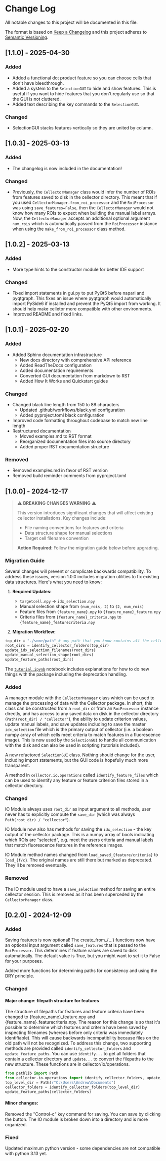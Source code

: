 # Change Log
All notable changes to this project will be documented in this file.
 
The format is based on [Keep a Changelog](http://keepachangelog.com/)
and this project adheres to [Semantic Versioning](http://semver.org/).

## [1.1.0] - 2025-04-30

### Added
- Added a functional dot product feature so you can choose cells that don't have bleedthrough. 
- Added a system to the ``SelectionGUI`` to hide and show features. This is useful if you 
  want to hide features that you don't regularly use so that the GUI is not cluttered.
- Added text describing the key commands to the ``SelectionGUI``.

### Changed
- SelectionGUI stacks features vertically so they are united by column. 

## [1.0.3] - 2025-03-13

### Added
- The changelog is now included in the documentation!

### Changed
- Previously, the ``CellectorManager`` class would infer the number of ROIs from
features saved to disk in the cellector directory. This meant that if you used
``CellectorManager.from_roi_processor`` and the ``RoiProcessor`` was using
``save_features=False``, then the ``CellectorManager`` would not know how many ROIs to
expect when building the manual label arrays. Now, the ``CellectorManager`` accepts an
additional optional argument ``num_rois`` which is automatically passed from the 
``RoiProcessor`` instance when using the ``make_from_roi_processor`` class method.


## [1.0.2] - 2025-03-13

### Added
- More type hints to the constructor module for better IDE support

### Changed
- Fixed import statements in gui.py to put PyQt5 before napari and pyqtgraph. This fixes
an issue where pyqtgraph would automatically import PySide6 if installed and prevent the
PyQt5 import from working. It should help make celletor more compatible with other environments.
- Improved README and fixed links.

## [1.0.1] - 2025-02-20

### Added
- Added Sphinx documentation infrastructure
  - New docs directory with comprehensive API reference
  - Added ReadTheDocs configuration
  - Added documentation requirements
  - Converted GUI documentation from markdown to RST
  - Added How It Works and Quickstart guides

### Changed
- Changed black line length from 150 to 88 characters
  - Updated .github/workflows/black.yml configuration
  - Added pyproject.toml black configuration
- Improved code formatting throughout codebase to match new line length
- Restructured documentation
  - Moved examples.md to RST format
  - Reorganized documentation files into source directory
  - Added proper RST documentation structure

### Removed
- Removed examples.md in favor of RST version
- Removed build reminder comments from pyproject.toml

## [1.0.0] - 2024-12-17

> ⚠️ **BREAKING CHANGES WARNING** ⚠️
> 
> This version introduces significant changes that will affect existing cellector 
> installations. Key changes include:
> - File naming conventions for features and criteria
> - Data structure shape for manual selections
> - Target cell filename convention
>
> **Action Required**: Follow the migration guide below before upgrading.

### Migration Guide

Several changes will prevent or complicate backwards compatibility. To address these 
issues, version 1.0.0 includes migration utilities to fix existing data structures. 
Here's what you need to know:

1. **Required Updates**:
   - `targetcell.npy` → `idx_selection.npy`
   - Manual selection shape from `(num_rois, 2)` to `(2, num_rois)`
   - Feature files from `{feature_name}.npy` to `{feature_name}_feature.npy`
   - Criteria files from `{feature_name}_criteria.npy` to `{feature_name}_featurecriteria.npy`

2. **Migration Workflow**:
```python
top_dir = "./some/path" # any path that you know contains all the cellector directories you've made
root_dirs = identify_cellector_folders(top_dir)
update_idx_selection_filenames(root_dirs)
update_manual_selection_shape(root_dirs)
update_feature_paths(root_dirs)
```

The [``tutorial.ipynb``](https://github.com/landoskape/cellector/blob/main/notebooks/tutorial.ipynb)
notebook includes explanations for how to do new things with the package including the deprecation handling.

### Added
A manager module with the ``CellectorManager`` class which can be used to manage the 
processing of data with the Cellector package. In short, this class can be constructed
from a ``root_dir`` or from an ``RoiProcessor`` instance directly, and has access to any
saved data on disk in the cellector directory (``Path(root_dir) / "cellector"``), the 
ability to update criterion values, update manual labels, and save updates including to 
save the master ``idx_selection`` file which is the primary output of cellector (i.e. a
boolean numpy array of which cells meet criteria to match features in a fluorescence 
image). This is now used by the ``SelectionGUI`` to handle all communication with the 
disk and can also be used in scripting (tutorials included). 

A new refactored ``SelectionGUI`` class. Nothing should change for the user, including 
import statements, but the GUI code is hopefully much more transparent. 

A method in ``cellector.io.operations`` called ``identify_feature_files`` which can be
used to identify any feature or feature criterion files stored in a cellector directory.

### Changed
IO Module always uses ``root_dir`` as input argument to all methods, user never has to
explicitly compute the ``save_dir`` (which was always ``Path(root_dir) / "cellector"``).

IO Module now also has methods for saving the ``idx_selection`` - the key output of the
cellector package. This is a numpy array of bools indicating which ROIs are "selected", 
e.g. meet the users criteria and manual labels that match fluorescence features in the 
reference images. 

IO Module method names changed from ``load_saved_{feature/criteria}`` to ``load_{f/c}``. 
The original names are still there but marked as deprecated. They'll be removed 
eventually.

### Removed
The IO module used to have a ``save_selection`` method for saving an entire cellector 
session. This is removed as it has been superceded by the ``CellectorManager`` class.


## [0.2.0] - 2024-12-09

### Added
Saving features is now optional! The create_from_{...} functions now have an optional
input argument called ``save_features`` that is passed to the ``RoiProcessor``. This
determines if feature values are saved to disk automatically. The default value is True,
but you might want to set it to False for your purposes. 

Added more functions for determining paths for consistency and using the DRY principle. 

### Changed
#### Major change: filepath structure for features
The structure of filepaths for features and feature criteria have been changed to
{feature_name}_feature.npy and {feature_name}_featurecriteria.npy. The reason for this
change is so that it's possible to determine which features and criteria have been saved
by inspecting filenames (whereas before only criteria was immediately identifiable). This
will cause backwards incompatibility because files on the old path will not be
recognized. To address this change, two supporting methods are provided called 
``identify_cellector_folders`` and ``update_feature_paths``. You can use ``identify...``
to get all folders that contain a cellector directory and ``update...`` to convert the
filepaths to the new structure. These functions are in cellector/io/operations. 
```python
from pathlib import Path
from cellector.io.operations import identify_cellector_folders, update_feature_paths
top_level_dir = Path(r"C:\Users\Andrew\Documents")
cellector_folders = identify_cellector_folders(top_level_dir)
update_feature_paths(cellector_folders)
```

#### Minor changes: 
Removed the "Control-c" key command for saving. You can save by clicking the button.
The IO module is broken down into a directory and is more organized. 

### Fixed
Updated maximum python version - some dependencies are not compatible with python 3.13 yet.